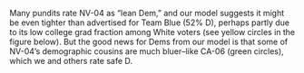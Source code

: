 Many pundits rate NV-04 as “lean Dem,”
and our model suggests it might be even tighter than advertised for
Team Blue (52% D), perhaps partly due to its low college grad
fraction among White voters (see yellow circles in the figure below).
But the good news for Dems from our model is that some of
NV-04’s demographic cousins are much bluer–like
CA-06 (green circles), which we and others rate safe D.
